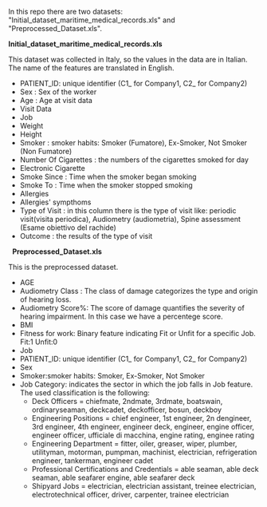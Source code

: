In this repo there are two datasets: "Initial_dataset_maritime_medical_records.xls" and "Preprocessed_Dataset.xls". &nbsp;


**Initial_dataset_maritime_medical_records.xls** &nbsp;


This dataset was collected in Italy, so the values in the data are in Italian. The name of the features are translated in English. &nbsp; 

* PATIENT_ID: unique identifier (C1_ for Company1, C2_ for Company2)
* Sex	: Sex of the worker
* Age	: Age at visit data
* Visit Data 
* Job	
* Weight 	
* Height 	
* Smoker : smoker habits: Smoker (Fumatore), Ex-Smoker, Not Smoker (Non Fumatore)	
* Number Of Cigarettes : the numbers of the cigarettes smoked for day
* Electronic Cigarette	
* Smoke Since	: Time when the smoker began smoking 
* Smoke To : Time when the smoker stopped smoking
* Allergies
* Allergies' sympthoms	
* Type of Visit : in this column there is the type of visit like: periodic visit(visita periodica), Audiometry (audiometria), Spine assessment (Esame obiettivo del rachide)	
* Outcome : the results of the type of visit


&nbsp;
**Preprocessed_Dataset.xls** &nbsp;


This is the preprocessed dataset.
* AGE	
* Audiometry Class	: The class of damage categorizes the type and origin of hearing loss.
* Audiometry Score%: The score of damage quantifies the severity of hearing impairment. In this case we have a percentege score. 	
* BMI	
* Fitness for work: Binary feature indicating Fit or Unfit for a specific Job. Fit:1 Unfit:0	
* Job	
* PATIENT_ID: unique identifier (C1_ for Company1, C2_ for Company2)	
* Sex	
* Smoker:smoker habits: Smoker, Ex-Smoker, Not Smoker
* Job Category: indicates the sector in which the job falls in Job feature. The used classification is the following:
  - Deck Officers = chiefmate, 2ndmate, 3rdmate, boatswain, ordinaryseaman, deckcadet, deckofficer, bosun, deckboy
  - Engineering Positions = chief engineer, 1st engineer, 2n dengineer, 3rd engineer, 4th engineer, engineer deck, engineer, engine officer, engineer officer, ufficiale di macchina, engine rating, enginee rating
  - Engineering Department = fitter, oiler, greaser, wiper, plumber, utilityman, motorman, pumpman, machinist, electrician, refrigeration engineer, tankerman, engineer cadet
  - Professional Certifications and Credentials = able seaman, able deck seaman, able seafarer engine, able seafarer deck
  - Shipyard Jobs = electrician, electrician assistant, treinee electrician, electrotechnical officer, driver, carpenter, trainee electrician
